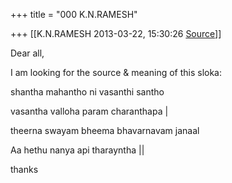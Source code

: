 +++
title = "000 K.N.RAMESH"

+++
[[K.N.RAMESH	2013-03-22, 15:30:26 [Source](https://groups.google.com/g/samskrita/c/A0OS2YjGVgU)]]



Dear all,



I am looking for the source & meaning of this sloka:



shantha mahantho ni vasanthi santho

vasantha valloha param charanthapa \|

theerna swayam bheema bhavarnavam janaal

Aa hethu nanya api tharayntha \|\|



thanks

